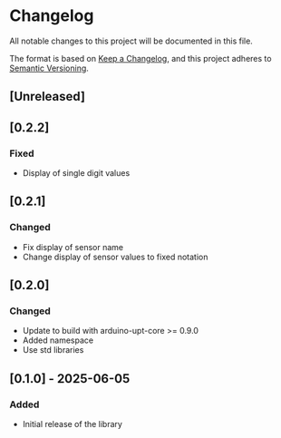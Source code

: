 # Changelog

All notable changes to this project will be documented in this file.

The format is based on [Keep a Changelog](https://keepachangelog.com/en/1.1.0/),
and this project adheres to [Semantic Versioning](https://semver.org/spec/v2.0.0.html).

## [Unreleased]

## [0.2.2]

### Fixed
 - Display of single digit values

## [0.2.1]

### Changed
 - Fix display of sensor name
 - Change display of sensor values to fixed notation

## [0.2.0]

### Changed

- Update to build with arduino-upt-core >= 0.9.0
- Added namespace
- Use std libraries

## [0.1.0] - 2025-06-05

### Added

- Initial release of the library
